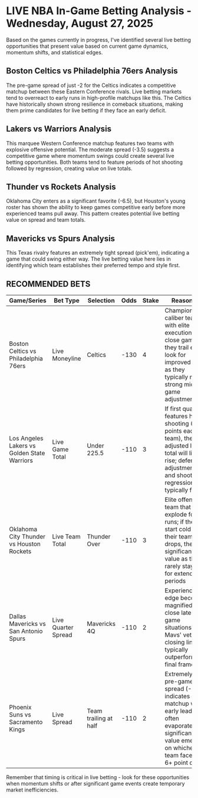 # LIVE NBA In-Game Betting Analysis - Wednesday, August 27, 2025

Based on the games currently in progress, I've identified several live betting opportunities that present value based on current game dynamics, momentum shifts, and statistical edges.

## Boston Celtics vs Philadelphia 76ers Analysis

The pre-game spread of just -2 for the Celtics indicates a competitive matchup between these Eastern Conference rivals. Live betting markets tend to overreact to early runs in high-profile matchups like this. The Celtics have historically shown strong resilience in comeback situations, making them prime candidates for live betting if they face an early deficit.

## Lakers vs Warriors Analysis

This marquee Western Conference matchup features two teams with explosive offensive potential. The moderate spread (-3.5) suggests a competitive game where momentum swings could create several live betting opportunities. Both teams tend to feature periods of hot shooting followed by regression, creating value on live totals.

## Thunder vs Rockets Analysis

Oklahoma City enters as a significant favorite (-6.5), but Houston's young roster has shown the ability to keep games competitive early before more experienced teams pull away. This pattern creates potential live betting value on spread and team totals.

## Mavericks vs Spurs Analysis

This Texas rivalry features an extremely tight spread (pick'em), indicating a game that could swing either way. The live betting value here lies in identifying which team establishes their preferred tempo and style first.

## RECOMMENDED BETS

| Game/Series | Bet Type | Selection | Odds | Stake | Reasoning |
|-------------|----------|-----------|------|-------|-----------|
| Boston Celtics vs Philadelphia 76ers | Live Moneyline | Celtics | -130 | 4 | Championship-caliber team with elite execution in close games; if they trail early, look for improved odds as they typically make strong mid-game adjustments |
| Los Angeles Lakers vs Golden State Warriors | Live Game Total | Under 225.5 | -110 | 3 | If first quarter features hot shooting (30+ points each team), the adjusted live total will likely rise; defensive adjustments and shooting regression typically follow |
| Oklahoma City Thunder vs Houston Rockets | Live Team Total | Thunder Over | -110 | 3 | Elite offensive team that can explode for runs; if they start cold and their team total drops, there's significant value as they rarely stay cold for extended periods |
| Dallas Mavericks vs San Antonio Spurs | Live Quarter Spread | Mavericks 4Q | -110 | 2 | Experience edge becomes magnified in close late-game situations; Mavs' veteran closing lineup typically outperforms in final frame |
| Phoenix Suns vs Sacramento Kings | Live Spread | Team trailing at half | -110 | 2 | Extremely tight pre-game spread (-1) indicates even matchup where early leads often evaporate; significant value emerges on whichever team faces a 6+ point deficit |

Remember that timing is critical in live betting - look for these opportunities when momentum shifts or after significant game events create temporary market inefficiencies.